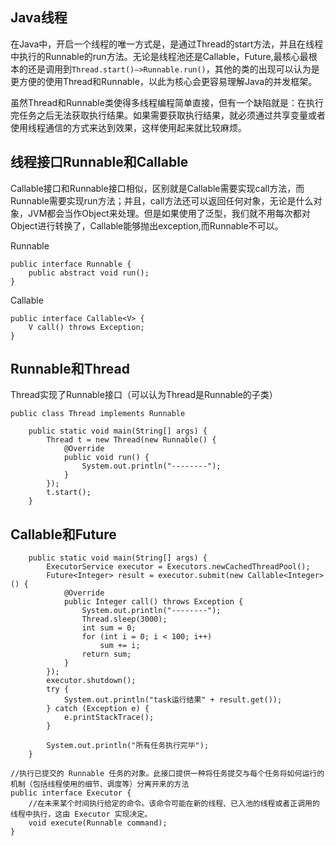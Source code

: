 <!--
author: wngn123
head: head.png
date: 2016-08-31
title: Java线程 Runnable和Callable
tags: java
category: Java
status: publish
summary: 阅读Java的源码，Java线程
-->

## Java线程 ##


在Java中，开启一个线程的唯一方式是，是通过Thread的start方法，并且在线程中执行的Runnable的run方法。无论是线程池还是Callable，Future,最核心最根本的还是调用到`Thread.start()–>Runnable.run()`，其他的类的出现可以认为是更方便的使用Thread和Runnable，以此为核心会更容易理解Java的并发框架。

虽然Thread和Runnable类使得多线程编程简单直接，但有一个缺陷就是：在执行完任务之后无法获取执行结果。如果需要获取执行结果，就必须通过共享变量或者使用线程通信的方式来达到效果，这样使用起来就比较麻烦。

## 线程接口Runnable和Callable ##
Callable接口和Runnable接口相似，区别就是Callable需要实现call方法，而Runnable需要实现run方法；并且，call方法还可以返回任何对象，无论是什么对象，JVM都会当作Object来处理。但是如果使用了泛型，我们就不用每次都对Object进行转换了，Callable能够抛出exception,而Runnable不可以。

Runnable
```
public interface Runnable {
    public abstract void run();
}
```
Callable
```
public interface Callable<V> {
    V call() throws Exception;
}
```
## Runnable和Thread ##
Thread实现了Runnable接口（可以认为Thread是Runnable的子类）

```
public class Thread implements Runnable 
```

```
	public static void main(String[] args) {
        Thread t = new Thread(new Runnable() {
            @Override
            public void run() {
                System.out.println("--------");
            }
        });
        t.start();
    }
```

## Callable和Future ##

```
	public static void main(String[] args) {
        ExecutorService executor = Executors.newCachedThreadPool();
        Future<Integer> result = executor.submit(new Callable<Integer>() {
            @Override
            public Integer call() throws Exception {
                System.out.println("--------");
                Thread.sleep(3000);
                int sum = 0;
                for (int i = 0; i < 100; i++)
                    sum += i;
                return sum;
            }
        });
        executor.shutdown();
        try {
            System.out.println("task运行结果" + result.get());
        } catch (Exception e) {
            e.printStackTrace();
        }

        System.out.println("所有任务执行完毕");
    }
```

```
//执行已提交的 Runnable 任务的对象。此接口提供一种将任务提交与每个任务将如何运行的机制（包括线程使用的细节、调度等）分离开来的方法
public interface Executor {
	//在未来某个时间执行给定的命令。该命令可能在新的线程、已入池的线程或者正调用的线程中执行，这由 Executor 实现决定。
    void execute(Runnable command);
}
```